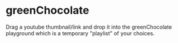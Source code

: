 # greenChocolate
Drag a youtube thumbnail/link and drop it into the greenChocolate playground which is a temporary "playlist" of your choices.
